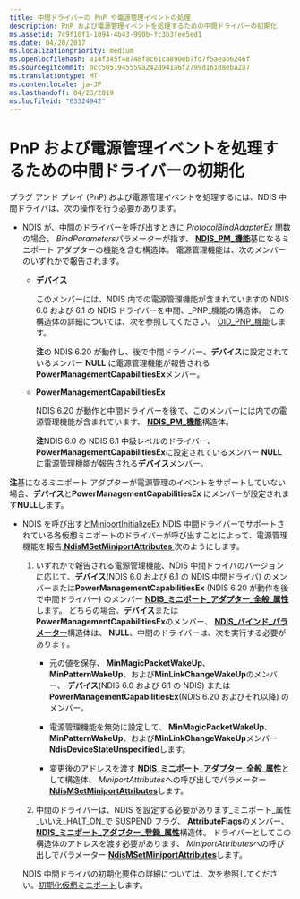 ```yaml
---
title: 中間ドライバーの PnP や電源管理イベントの処理
description: PnP および電源管理イベントを処理するための中間ドライバーの初期化
ms.assetid: 7c9f10f1-1094-4b43-990b-fc3b3fee5ed1
ms.date: 04/20/2017
ms.localizationpriority: medium
ms.openlocfilehash: a14f345f48748f8c61ca890eb7fd7f5aeab6246f
ms.sourcegitcommit: 0cc5051945559a242d941a6f2799d161d8eba2a7
ms.translationtype: MT
ms.contentlocale: ja-JP
ms.lasthandoff: 04/23/2019
ms.locfileid: "63324942"
---
```

# <a name="initializing-intermediate-drivers-to-handle-pnp-and-power-management-events"></a>PnP および電源管理イベントを処理するための中間ドライバーの初期化


プラグ アンド プレイ (PnP) および電源管理イベントを処理するには、NDIS 中間ドライバは、次の操作を行う必要があります。

-   NDIS が、中間のドライバーを呼び出すときに[ *ProtocolBindAdapterEx* ](https://msdn.microsoft.com/library/windows/hardware/ff570220)関数の場合、 *BindParameters*パラメーターが指す、 [ **NDIS\_PM\_機能**](https://msdn.microsoft.com/library/windows/hardware/ff566748)基になるミニポート アダプターの機能を含む構造体。 電源管理機能は、次のメンバーのいずれかで報告されます。

    -   **デバイス**

        このメンバーには、NDIS 内での電源管理機能が含まれていますの NDIS 6.0 および 6.1 の NDIS ドライバーを中間、\_PNP\_機能の構造体。 この構造体の詳細については、次を参照してください。 [OID\_PNP\_機能](https://msdn.microsoft.com/library/windows/hardware/ff569774)します。

        **注**の NDIS 6.20 が動作し、後で中間ドライバー、**デバイス**に設定されているメンバー **NULL** に電源管理機能が報告される**PowerManagementCapabilitiesEx**メンバー。



    -   **PowerManagementCapabilitiesEx**

        NDIS 6.20 が動作と中間ドライバーを後で、このメンバーには内での電源管理機能が含まれています、 [ **NDIS\_PM\_機能**](https://msdn.microsoft.com/library/windows/hardware/ff566748)構造体。

        **注**NDIS 6.0 の NDIS 6.1 中級レベルのドライバー、 **PowerManagementCapabilitiesEx**に設定されているメンバー **NULL** に電源管理機能が報告される**デバイス**メンバー。




**注**基になるミニポート アダプターが電源管理のイベントをサポートしていない場合、**デバイス**と**PowerManagementCapabilitiesEx** にメンバーが設定されます**NULL**します。




-   NDIS を呼び出すと[MiniportInitializeEx](https://docs.microsoft.com/windows-hardware/drivers/ddi/content/ndis/nc-ndis-miniport_initialize) NDIS 中間ドライバーでサポートされている各仮想ミニポートのドライバーが呼び出すことによって、電源管理機能を報告[ **NdisMSetMiniportAttributes** ](https://msdn.microsoft.com/library/windows/hardware/ff563672)次のようにします。

    1.  いずれかで報告される電源管理機能、NDIS 中間ドライバのバージョンに応じて、**デバイス**(NDIS 6.0 および 6.1 の NDIS 中間ドライバ) のメンバーまたは**PowerManagementCapabilitiesEx** (NDIS 6.20 が動作を後で中間ドライバー) のメンバー [ **NDIS\_ミニポート\_アダプター\_全般\_属性**](https://msdn.microsoft.com/library/windows/hardware/ff565923)します。 どちらの場合、**デバイス**または**PowerManagementCapabilitiesEx**のメンバー、 [ **NDIS\_バインド\_パラメーター**](https://msdn.microsoft.com/library/windows/hardware/ff564832)構造体は、 **NULL**、中間のドライバーは、次を実行する必要があります。

        -   元の値を保存、 **MinMagicPacketWakeUp**、 **MinPatternWakeUp**、および**MinLinkChangeWakeUp**のメンバー、 **デバイス**(NDIS 6.0 および 6.1 の NDIS) または**PowerManagementCapabilitiesEx**(NDIS 6.20 およびそれ以降) のメンバー。

        -   電源管理機能を無効に設定して、 **MinMagicPacketWakeUp**、 **MinPatternWakeUp**、および**MinLinkChangeWakeUp**メンバー **NdisDeviceStateUnspecified**します。

        -   変更後のアドレスを渡す[ **NDIS\_ミニポート\_アダプター\_全般\_属性**](https://msdn.microsoft.com/library/windows/hardware/ff565923)として構造体、 *MiniportAttributes*への呼び出しでパラメーター [ **NdisMSetMiniportAttributes**](https://msdn.microsoft.com/library/windows/hardware/ff563672)します。

    2.  中間のドライバーは、NDIS を設定する必要があります\_ミニポート\_属性\_いいえ\_HALT\_ON\_で SUSPEND フラグ、 **AttributeFlags**のメンバー、[ **NDIS\_ミニポート\_アダプター\_登録\_属性**](https://msdn.microsoft.com/library/windows/hardware/ff565934)構造体。 ドライバーとしてこの構造体のアドレスを渡す必要があります、 *MiniportAttributes*への呼び出しでパラメーター [ **NdisMSetMiniportAttributes**](https://msdn.microsoft.com/library/windows/hardware/ff563672)します。

    NDIS 中間ドライバの初期化要件の詳細については、次を参照してください。[初期化仮想ミニポート](initializing-virtual-miniports.md)します。









